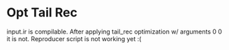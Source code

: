 # Opt Tail Rec

input.ir is compilable. After applying tail_rec optimization w/ arguments 0 0 it is not.
Reproducer script is not working yet :(